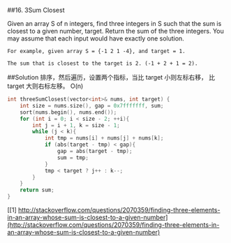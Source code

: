 ##16. 3Sum Closest

Given an array S of n integers, find three integers in S such that the sum is closest to a given number, target. Return the sum of the three integers. You may assume that each input would have exactly one solution.

```
For example, given array S = {-1 2 1 -4}, and target = 1.

The sum that is closest to the target is 2. (-1 + 2 + 1 = 2).
```

##Solution
排序，然后遍历，设置两个指标，当比 target 小则左标右移， 比 target 大则右标左移。 O(n)
```cpp
int threeSumClosest(vector<int>& nums, int target) {
	int size = nums.size(), gap = 0x7fffffff, sum;
	sort(nums.begin(), nums.end());
	for (int i = 0; i < size - 2; ++i){
		int j = i + 1, k = size - 1;
		while (j < k){
			int tmp = nums[i] + nums[j] + nums[k];
			if (abs(target - tmp) < gap){
				gap = abs(target - tmp);
				sum = tmp;
			}
			tmp < target ? j++ : k--;
		}
	}
	return sum;
}
```
[[1] http://stackoverflow.com/questions/2070359/finding-three-elements-in-an-array-whose-sum-is-closest-to-a-given-number](http://stackoverflow.com/questions/2070359/finding-three-elements-in-an-array-whose-sum-is-closest-to-a-given-number)